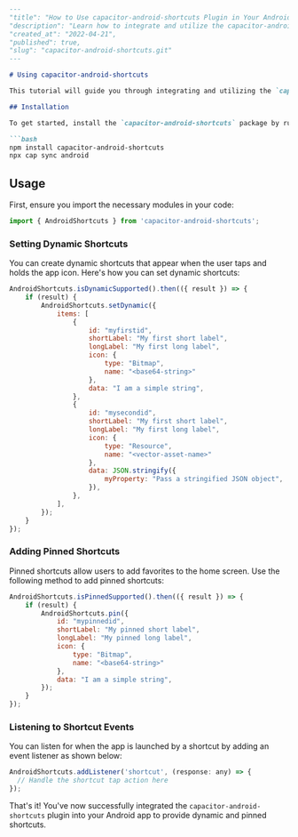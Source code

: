 ```markdown
---
"title": "How to Use capacitor-android-shortcuts Plugin in Your Android App",
"description": "Learn how to integrate and utilize the capacitor-android-shortcuts plugin in your Android app to add dynamic and pinned shortcuts.",
"created_at": "2022-04-21",
"published": true,
"slug": "capacitor-android-shortcuts.git"
---

# Using capacitor-android-shortcuts

This tutorial will guide you through integrating and utilizing the `capacitor-android-shortcuts` plugin in your Android app. This plugin allows you to add dynamic and pinned shortcuts to enhance the user experience.

## Installation

To get started, install the `capacitor-android-shortcuts` package by running the following command:

```bash
npm install capacitor-android-shortcuts
npx cap sync android
```

## Usage

First, ensure you import the necessary modules in your code:

```javascript
import { AndroidShortcuts } from 'capacitor-android-shortcuts';
```

### Setting Dynamic Shortcuts

You can create dynamic shortcuts that appear when the user taps and holds the app icon. Here's how you can set dynamic shortcuts:

```javascript
AndroidShortcuts.isDynamicSupported().then(({ result }) => {
    if (result) {
        AndroidShortcuts.setDynamic({
            items: [
                {
                    id: "myfirstid",
                    shortLabel: "My first short label",
                    longLabel: "My first long label",
                    icon: {
                        type: "Bitmap",
                        name: "<base64-string>"
                    },
                    data: "I am a simple string",
                },
                {
                    id: "mysecondid",
                    shortLabel: "My first short label",
                    longLabel: "My first long label",
                    icon: {
                        type: "Resource",
                        name: "<vector-asset-name>"
                    },
                    data: JSON.stringify({
                        myProperty: "Pass a stringified JSON object",
                    }),
                },
            ],
        });
    }
});
```

### Adding Pinned Shortcuts

Pinned shortcuts allow users to add favorites to the home screen. Use the following method to add pinned shortcuts:

```javascript
AndroidShortcuts.isPinnedSupported().then(({ result }) => {
    if (result) {
        AndroidShortcuts.pin({
            id: "mypinnedid",
            shortLabel: "My pinned short label",
            longLabel: "My pinned long label",
            icon: {
                type: "Bitmap",
                name: "<base64-string>"
            },
            data: "I am a simple string",
        });
    }
});
```

### Listening to Shortcut Events

You can listen for when the app is launched by a shortcut by adding an event listener as shown below:

```javascript
AndroidShortcuts.addListener('shortcut', (response: any) => {
  // Handle the shortcut tap action here
});
```

That's it! You've now successfully integrated the `capacitor-android-shortcuts` plugin into your Android app to provide dynamic and pinned shortcuts.
```